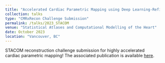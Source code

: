 ```yaml
---
title: "Accelerated Cardiac Parametric Mapping using Deep Learning-Refined Subspace Models"
collection: talks
type: "CMRxRecon Challenge Submission"
permalink: /talks/2023_STACOM
venue: "Statistical Atlases and Computational Modelling of the Heart"
date: October 2023
location: "Vancouver, BC"
---
```


STACOM reconstruction challenge submission for highly accelerated cardiac parametric mapping! The associated publication is available [here](/publication/2024_CMRxRecon).
